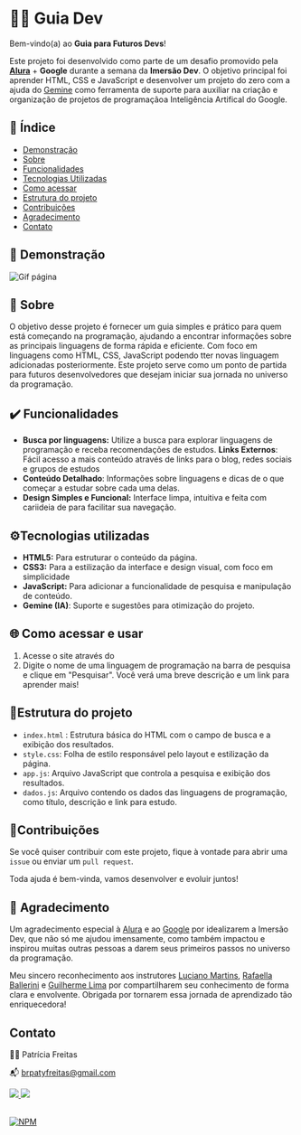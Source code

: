 # 👩‍💻 Guia Dev

Bem-vindo(a) ao **Guia para Futuros Devs**! 

Este projeto foi desenvolvido como parte de um desafio promovido pela [**Alura**](https://www.alura.com.br) + **Google** durante a semana da **Imersão Dev**. 
O objetivo principal foi aprender HTML, CSS e JavaScript e desenvolver um projeto do zero com a ajuda do [Gemine](https://gemini.google.com/) como ferramenta de suporte para auxiliar na criação e organização de projetos de programaçãoa Inteligência Artifical do Google.



## 🔗 Índice
- [Demonstração](#demonstracao)
- [Sobre](#sobre)
- [Funcionalidades](#como-visualizar-o-projeto) 
- [Tecnologias Utilizadas](#tecnologias-utilizadas) 
- [Como acessar ](#como-usar) 
- [Estrutura do projeto](#estrutura-do-projeto) 
- [Contribuições](#contribuições) 
- [Agradecimento](#agradecimento) 
- [Contato](#contato)

## 👀 Demonstração

![Gif página](https://blogger.googleusercontent.com/img/b/R29vZ2xl/AVvXsEgDFjuomU0dIA2shEjTmaJ09eF-AAzToefcFUeAaQb2ubqnIPINLKZMplH8ANp85upooJpzOlRB6AHCewY-FdnO4YQ69yqxxi1KEFlh1fzRASq9pX1XFR5y_PASf5VLGigDI3eK8vhqoNYsOPKhGQzNSVb5St4_bmcpX-rTRBzhBVLo_4WY7s-2SNg-y3bk/s16000/site-guiadev.gif)


## 📝 Sobre

O objetivo desse projeto é fornecer um guia simples e prático para quem está começando na programação, ajudando a encontrar informações sobre as principais linguagens de forma rápida e eficiente. Com foco em linguagens como HTML, CSS, JavaScript podendo tter novas linguagem adicionadas posteriormente. Este projeto serve como um ponto de partida para futuros desenvolvedores que desejam iniciar sua jornada no universo da programação.


 ## ✔️ Funcionalidades

-  **Busca por linguagens:** Utilize a busca para explorar linguagens de programação e receba recomendações de estudos.
**Links Externos**: Fácil acesso a mais conteúdo através de links para o blog, redes sociais e grupos de estudos
- **Conteúdo Detalhado**: Informações sobre linguagens e dicas de  o que começar a estudar sobre cada uma delas.
-  **Design Simples e Funcional:** Interface limpa, intuitiva e feita com cariideia de para facilitar sua navegação.

## ⚙️Tecnologias utilizadas

- **HTML5:** Para estruturar o conteúdo da página.
- **CSS3:** Para a estilização da interface e design visual, com foco em simplicidade 
- **JavaScript:** Para adicionar a funcionalidade de pesquisa e manipulação de conteúdo.
- **Gemine (IA)**: Suporte e sugestões para otimização do projeto.

## 🌐 Como acessar e usar

1. Acesse o site através do  []()
2. Digite o nome de uma linguagem de programação na barra de pesquisa e clique em "Pesquisar". Você verá uma breve descrição e um link para aprender mais!

## 📂Estrutura do projeto

- `index.html` : Estrutura básica do HTML com o campo de busca e a exibição dos resultados.
- `style.css`: Folha de estilo responsável pelo layout e estilização da página.
- `app.js`: Arquivo JavaScript que controla a pesquisa e exibição dos resultados.
- `dados.js`: Arquivo contendo os dados das linguagens de programação, como título, descrição e link para estudo.

## 🤝Contribuições

Se você quiser contribuir com este projeto, fique à vontade para abrir uma `issue` ou enviar um `pull request`. 

Toda ajuda é bem-vinda, vamos desenvolver e evoluir juntos!

## 💜 Agradecimento

Um agradecimento especial à [Alura](https://www.alura.com.br) e ao [Google](https://gemini.google.com/) por idealizarem a Imersão Dev, que não só me ajudou imensamente, como também impactou e inspirou muitas outras pessoas a darem seus primeiros passos no universo da programação.

Meu sincero reconhecimento aos instrutores [Luciano Martins](https://cloud.google.com/developers/advocates/luciano-martins), [Rafaella Ballerini](https://br.linkedin.com/in/rafaellaballerini) e [Guilherme Lima](https://www.linkedin.com/in/guilherme-lima-developer/) por compartilharem seu conhecimento de forma clara e envolvente. Obrigada por tornarem essa jornada de aprendizado tão enriquecedora!


## Contato

👩‍💻 Patrícia Freitas

📬 brpatyfreitas@gmail.com

 <div><a href="https://www.linkedin.com/in/patyfreitasbr"><img src="https://img.shields.io/badge/LinkedIn-0077B5?style=for-the-badge&logo=linkedin&logoColor=white" target="_blank"></>
  <a href="https://www.instagram.com/patyfreitasbr"><img src="https://img.shields.io/badge/Instagram-E4405F?style=for-the-badge&logo=instagram&logoColor=white" target="_blank"></></div>

<br>

[![NPM](https://img.shields.io/npm/l/react)](https://github.com/patyfreitasbr/Google-Search-Page-Clone/blob/main/LICENSE)
   


